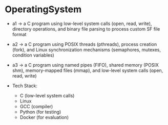 # OperatingSystem

- a1 -> a C program using low-level system calls (open, read, write), directory operations, and binary file parsing to process custom SF file format
- a2 -> a C program using POSIX threads (pthreads), process creation (fork), and Linux synchronization mechanisms (semaphores, mutexes, condition variables)
- a3 -> a C program using named pipes (FIFO), shared memory (POSIX shm), memory-mapped files (mmap), and low-level system calls (open, read, write)

- Tech Stack:
    - C (low-level system calls)
    - Linux
    - GCC (compiler)
    - Python (for testing)
    - Docker (for evaluation)
